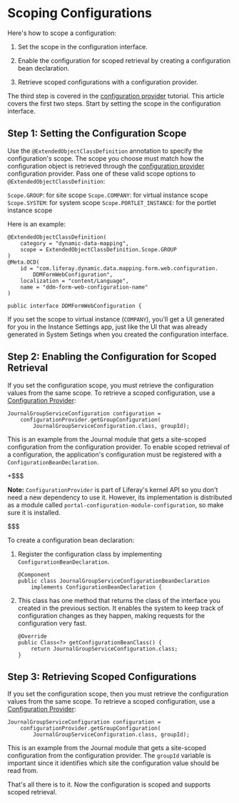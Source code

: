 # Scoping Configurations [](id=scoping-configurations)

Here's how to scope a configuration: 

1.  Set the scope in the configuration interface.

2.  Enable the configuration for scoped retrieval by creating a configuration
    bean declaration.

3.  Retrieve scoped configurations with a configuration provider.

The third step is covered in the
[configuration provider](/develop/tutorials/-/knowledge_base/7-1/reading-configuration-values-from-a-configuration-provider)
tutorial. This article covers the first two steps. Start by setting the scope in
the configuration interface.

## Step 1: Setting the Configuration Scope [](id=step-1-setting-the-configuration-scope)

Use the `@ExtendedObjectClassDefinition` annotation to specify the
configuration's scope. The scope you choose must match how the configuration
object is retrieved through the 
[configuration provider](/develop/tutorials/-/knowledge_base/7-1/reading-configuration-values-from-a-configuration-provider)
configuration provider. Pass one of these valid scope options to
`@ExtendedObjectClassDefinition`:

`Scope.GROUP`: for site scope
`Scope.COMPANY`: for virtual instance scope
`Scope.SYSTEM`: for system scope
`Scope.PORTLET_INSTANCE`: for the portlet instance scope

Here is an example:

    @ExtendedObjectClassDefinition(
        category = "dynamic-data-mapping",
        scope = ExtendedObjectClassDefinition.Scope.GROUP
    )
    @Meta.OCD(
        id = "com.liferay.dynamic.data.mapping.form.web.configuration.
            DDMFormWebConfiguration",
        localization = "content/Language", 
        name = "ddm-form-web-configuration-name"
    )

    public interface DDMFormWebConfiguration {

If you set the scope to virtual instance (`COMPANY`), you'll get a UI generated
for you in the Instance Settings app, just like the UI that was already
generated in System Setings when you created the configuration interface.

## Step 2: Enabling the Configuration for Scoped Retrieval [](id=enabling-the-configuration-for-scoped-retrieval)

If you set the configuration scope, you must retrieve the configuration values
from the same scope. To retrieve a scoped configuration, use a 
[Configuration Provider](/develop/tutorials/-/knowledge_base/7-1/reading-configuration-values-from-a-configuration-provider):

    JournalGroupServiceConfiguration configuration =
        configurationProvider.getGroupConfiguration(
            JournalGroupServiceConfiguration.class, groupId);

This is an example from the Journal module that gets a site-scoped configuration
from the configuration provider. To enable scoped retrieval of a configuration,
the application's configuration must be registered with a
`ConfigurationBeanDeclaration`.

+$$$

**Note:** `ConfigurationProvider` is part of Liferay's kernel API so you don't
need a new dependency to use it. However, its implementation is distributed as a
module called `portal-configuration-module-configuration`, so make sure it is
installed.

$$$

To create a configuration bean declaration:

1.  Register the configuration class by implementing `ConfigurationBeanDeclaration`.

        @Component
        public class JournalGroupServiceConfigurationBeanDeclaration
            implements ConfigurationBeanDeclaration {

2.  This class has one method that returns the class of the interface you
    created in the previous section. It enables the system to keep track of
    configuration changes as they happen, making requests for the configuration
    very fast.

        @Override
        public Class<?> getConfigurationBeanClass() {
            return JournalGroupServiceConfiguration.class;
        }

## Step 3: Retrieving Scoped Configurations [](id=step-3-retrieving-scoped-configurations)

If you set the configuration scope, then you must retrieve the configuration
values from the same scope. To retrieve a scoped configuration, use a 
[Configuration Provider](/develop/tutorials/-/knowledge_base/7-1/reading-configuration-values-from-a-configuration-provider):

    JournalGroupServiceConfiguration configuration =
        configurationProvider.getGroupConfiguration(
            JournalGroupServiceConfiguration.class, groupId);

This is an example from the Journal module that gets a site-scoped configuration
from the configuration provider. The `groupId` variable is important since it
identifies which site the configuration value should be read from.

That's all there is to it. Now the configuration is scoped and supports scoped
retrieval.

